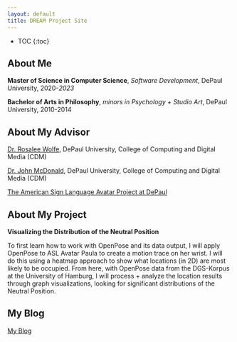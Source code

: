 ```yaml
---
layout: default
title: DREAM Project Site
---
```


* TOC
{:toc}

## About Me

**Master of Science in Computer Science**, _Software Development_, DePaul University, 2020-_2023_

**Bachelor of Arts in Philosophy**, _minors in Psychology + Studio Art_, DePaul University, 2010-2014


## About My Advisor

[Dr. Rosalee Wolfe](https://www.cdm.depaul.edu/Faculty-and-Staff/pages/faculty-info.aspx?fid=946/), DePaul University, College of Computing and Digital Media (CDM)

[Dr. John McDonald](https://www.cdm.depaul.edu/Faculty-and-Staff/pages/faculty-info.aspx?fid=643/), DePaul University, College of Computing and Digital Media (CDM)

[The American Sign Language Avatar Project at DePaul](http://asl.cs.depaul.edu/)

## About My Project

**Visualizing the Distribution of the Neutral Position**

To first learn how to work with OpenPose and its data output, I will apply OpenPose to ASL Avatar Paula to create a motion trace on her wrist. I will do this using a heatmap approach to show what locations (in 2D) are most likely to be occupied. From here, with OpenPose data from the DGS-Korpus at the University of Hamburg, I will process + analyze the location results through graph visualizations, looking for significant distributions of the Neutral Position. 

## My Blog

[My Blog](blog.html)
